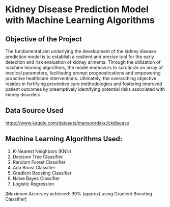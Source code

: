 # Kidney Disease Prediction Model with Machine Learning Algorithms

## Objective of the Project 
The fundamental aim underlying the development of the kidney disease prediction model is to establish a resilient and precise tool for the early detection and risk evaluation of kidney ailments. Through the utilization of machine learning algorithms, the model endeavors to scrutinize an array of medical parameters, facilitating prompt prognostications and empowering proactive healthcare interventions. Ultimately, the overarching objective resides in fortifying preventive care methodologies and fostering improved patient outcomes by preemptively identifying potential risks associated with kidney disorders.

## Data Source Used
https://www.kaggle.com/datasets/mansoordaku/ckdisease

## Machine Learning Algorithms Used:

1. K-Nearest Neighbors (KNN)
2. Decision Tree Classifier
3. Random Forest Classifier
4. Ada Boost Classifier
5. Gradient Boosting Classifier
6. Naïve Bayes Classifier
7. Logistic Regression

[Maximum Accuracy achieved: 99% (approx) using Gradient Boosting Classifier]


